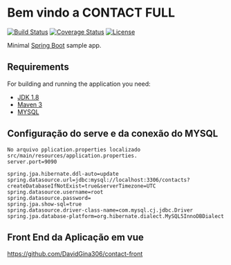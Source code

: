 # Bem vindo a CONTACT FULL

[![Build Status](https://travis-ci.org/codecentric/springboot-sample-app.svg?branch=master)](https://travis-ci.org/codecentric/springboot-sample-app)
[![Coverage Status](https://coveralls.io/repos/github/codecentric/springboot-sample-app/badge.svg?branch=master)](https://coveralls.io/github/codecentric/springboot-sample-app?branch=master)
[![License](http://img.shields.io/:license-apache-blue.svg)](http://www.apache.org/licenses/LICENSE-2.0.html)

Minimal [Spring Boot](http://projects.spring.io/spring-boot/) sample app.

## Requirements

For building and running the application you need:

- [JDK 1.8](http://www.oracle.com/technetwork/java/javase/downloads/jdk8-downloads-2133151.html)
- [Maven 3](https://maven.apache.org)
- [MYSQL](https://www.mysql.com/)

## Configuração do serve e da conexão do MYSQL
```
No arquivo pplication.properties localizado src/main/resources/application.properties.
server.port=9090

spring.jpa.hibernate.ddl-auto=update
spring.datasource.url=jdbc:mysql://localhost:3306/contacts?createDatabaseIfNotExist=true&serverTimezone=UTC
spring.datasource.username=root
spring.datasource.password=
spring.jpa.show-sql=true
spring.datasource.driver-class-name=com.mysql.cj.jdbc.Driver
spring.jpa.database-platform=org.hibernate.dialect.MySQL5InnoDBDialect
````
## Front End da Aplicação em vue 

https://github.com/DavidGina306/contact-front

